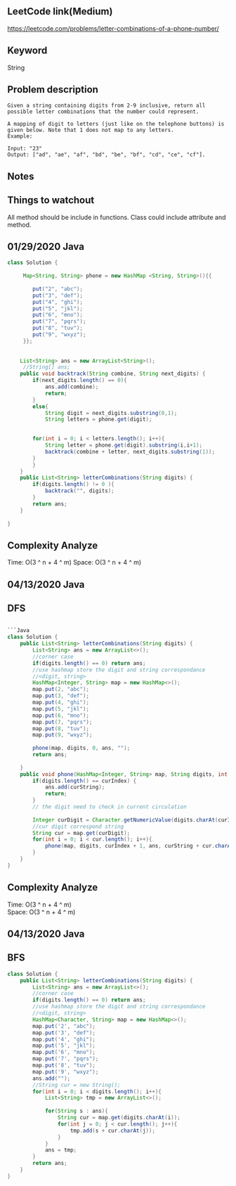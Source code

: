 ## LeetCode link(Medium)
https://leetcode.com/problems/letter-combinations-of-a-phone-number/

## Keyword
String

## Problem description
```
Given a string containing digits from 2-9 inclusive, return all possible letter combinations that the number could represent.

A mapping of digit to letters (just like on the telephone buttons) is given below. Note that 1 does not map to any letters.
Example:

Input: "23"
Output: ["ad", "ae", "af", "bd", "be", "bf", "cd", "ce", "cf"].
```



## Notes


## Things to watchout
All method should be include in functions.
Class could include attribute and method.


## 01/29/2020 Java

```java
class Solution {
    
     Map<String, String> phone = new HashMap <String, String>(){{
       
        put("2", "abc");
        put("3", "def");
        put("4", "ghi");
        put("5", "jkl");
        put("6", "mno");
        put("7", "pqrs");
        put("8", "tuv");
        put("9", "wxyz");
     }};
   
    
    List<String> ans = new ArrayList<String>();
     //String[] ans;
    public void backtrack(String combine, String next_digits) {
        if(next_digits.length() == 0){
            ans.add(combine);
            return;
        }
        else{
            String digit = next_digits.substring(0,1);
            String letters = phone.get(digit);
       

        for(int i = 0; i < letters.length(); i++){
            String letter = phone.get(digit).substring(i,i+1);
            backtrack(combine + letter, next_digits.substring(1));        
        }
        }
    }
    public List<String> letterCombinations(String digits) {
        if(digits.length() != 0 ){
            backtrack("", digits);
        }
        return ans;
    }
    
}

```
## Complexity Analyze
Time: O(3 ^ n + 4 ^ m)
Space: O(3 ^ n + 4 ^ m)

## 04/13/2020 Java
## DFS
```java

```Java
class Solution {
    public List<String> letterCombinations(String digits) {
        List<String> ans = new ArrayList<>();
        //corner case
        if(digits.length() == 0) return ans;
        //use hashmap store the digit and string correspondance
        //<digit, string>
        HashMap<Integer, String> map = new HashMap<>();
        map.put(2, "abc");
        map.put(3, "def");
        map.put(4, "ghi");
        map.put(5, "jkl");
        map.put(6, "mno");
        map.put(7, "pqrs");
        map.put(8, "tuv");
        map.put(9, "wxyz");
        
        phone(map, digits, 0, ans, "");
        return ans;
        
    }
    public void phone(HashMap<Integer, String> map, String digits, int curIndex, List<String> ans, String curString){
        if(digits.length() == curIndex) {
            ans.add(curString);
            return;
        }
        // the digit need to check in current circulation
        
        Integer curDigit = Character.getNumericValue(digits.charAt(curIndex));
        //cur digit correspond string
        String cur = map.get(curDigit);
        for(int i = 0; i < cur.length(); i++){
            phone(map, digits, curIndex + 1, ans, curString + cur.charAt(i));
        }
    }
}
```
## Complexity Analyze
Time: O(3 ^ n + 4 ^ m)\
Space: O(3 ^ n + 4 ^ m)

## 04/13/2020 Java
## BFS
```java
class Solution {
    public List<String> letterCombinations(String digits) {
        List<String> ans = new ArrayList<>();
        //corner case
        if(digits.length() == 0) return ans;
        //use hashmap store the digit and string correspondance
        //<digit, string>
        HashMap<Character, String> map = new HashMap<>();
        map.put('2', "abc");
        map.put('3', "def");
        map.put('4', "ghi");
        map.put('5', "jkl");
        map.put('6', "mno");
        map.put('7', "pqrs");
        map.put('8', "tuv");
        map.put('9', "wxyz");
        ans.add("");
        //String cur = new String();
        for(int i = 0; i < digits.length(); i++){
            List<String> tmp = new ArrayList<>();
            
            for(String s : ans){
                String cur = map.get(digits.charAt(i));
                for(int j = 0; j < cur.length(); j++){
                    tmp.add(s + cur.charAt(j));
                }
            }
            ans = tmp;            
        }
        return ans;  
    }
}
```